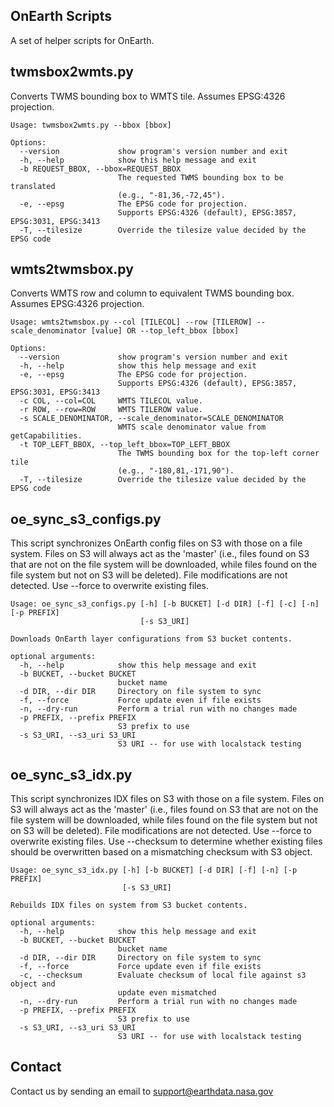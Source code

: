 ## OnEarth Scripts

A set of helper scripts for OnEarth.


## twmsbox2wmts.py

Converts TWMS bounding box to WMTS tile.  Assumes EPSG:4326 projection.

```
Usage: twmsbox2wmts.py --bbox [bbox]

Options:
  --version             show program's version number and exit
  -h, --help            show this help message and exit
  -b REQUEST_BBOX, --bbox=REQUEST_BBOX
                        The requested TWMS bounding box to be translated
                        (e.g., "-81,36,-72,45").
  -e, --epsg            The EPSG code for projection.
                        Supports EPSG:4326 (default), EPSG:3857, EPSG:3031, EPSG:3413
  -T, --tilesize        Override the tilesize value decided by the EPSG code
```

## wmts2twmsbox.py

Converts WMTS row and column to equivalent TWMS bounding box.  Assumes EPSG:4326 projection.

```
Usage: wmts2twmsbox.py --col [TILECOL] --row [TILEROW] --scale_denominator [value] OR --top_left_bbox [bbox]

Options:
  --version             show program's version number and exit
  -h, --help            show this help message and exit
  -e, --epsg            The EPSG code for projection.
                        Supports EPSG:4326 (default), EPSG:3857, EPSG:3031, EPSG:3413
  -c COL, --col=COL     WMTS TILECOL value.
  -r ROW, --row=ROW     WMTS TILEROW value.
  -s SCALE_DENOMINATOR, --scale_denominator=SCALE_DENOMINATOR
                        WMTS scale denominator value from getCapabilities.
  -t TOP_LEFT_BBOX, --top_left_bbox=TOP_LEFT_BBOX
                        The TWMS bounding box for the top-left corner tile
                        (e.g., "-180,81,-171,90").
  -T, --tilesize        Override the tilesize value decided by the EPSG code
```


## oe_sync_s3_configs.py

This script synchronizes OnEarth config files on S3 with those on a file system.
Files on S3 will always act as the 'master' (i.e., files found on S3 that are not on the file system 
will be downloaded, while files found on the file system but not on S3 will be deleted).
File modifications are not detected. Use --force to overwrite existing files.

```
Usage: oe_sync_s3_configs.py [-h] [-b BUCKET] [-d DIR] [-f] [-c] [-n] [-p PREFIX]
                             [-s S3_URI]

Downloads OnEarth layer configurations from S3 bucket contents.

optional arguments:
  -h, --help            show this help message and exit
  -b BUCKET, --bucket BUCKET
                        bucket name
  -d DIR, --dir DIR     Directory on file system to sync
  -f, --force           Force update even if file exists
  -n, --dry-run         Perform a trial run with no changes made
  -p PREFIX, --prefix PREFIX
                        S3 prefix to use
  -s S3_URI, --s3_uri S3_URI
                        S3 URI -- for use with localstack testing
```


## oe_sync_s3_idx.py

This script synchronizes IDX files on S3 with those on a file system.
Files on S3 will always act as the 'master' (i.e., files found on S3 that are not on the file system 
will be downloaded, while files found on the file system but not on S3 will be deleted).
File modifications are not detected. Use --force to overwrite existing files. Use --checksum to determine whether
existing files should be overwritten based on a mismatching checksum with S3 object.

```
Usage: oe_sync_s3_idx.py [-h] [-b BUCKET] [-d DIR] [-f] [-n] [-p PREFIX]
                         [-s S3_URI]

Rebuilds IDX files on system from S3 bucket contents.

optional arguments:
  -h, --help            show this help message and exit
  -b BUCKET, --bucket BUCKET
                        bucket name
  -d DIR, --dir DIR     Directory on file system to sync
  -f, --force           Force update even if file exists
  -c, --checksum        Evaluate checksum of local file against s3 object and 
                        update even mismatched
  -n, --dry-run         Perform a trial run with no changes made
  -p PREFIX, --prefix PREFIX
                        S3 prefix to use
  -s S3_URI, --s3_uri S3_URI
                        S3 URI -- for use with localstack testing
```

## Contact

Contact us by sending an email to
[support@earthdata.nasa.gov](mailto:support@earthdata.nasa.gov)
